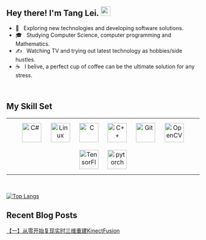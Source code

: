 
  

<h2> Hey there! I'm Tang Lei. <img src="https://github.com/souvikguria98/souvikguria98/blob/master/Hi.gif" width="25"></h2>

- 🤔 &nbsp; Exploring new technologies and developing software solutions.
- 🎓 &nbsp; Studying Computer Science, computer programming and Mathematics.
- ✍️ &nbsp; Watching TV and trying out latest technology as hobbies/side hustles.
- ☕ &nbsp; I belive, a perfect cup of coffee can be the ultimate solution for any stress.

<br/>  


## My Skill Set  
<table><tr><td valign="top" width="100%">

<div align="center">  
<img style="margin: 10px" src="https://profilinator.rishav.dev/skills-assets/csharp-original.svg" alt="C#" height="50" />  
<img style="margin: 10px" src="https://profilinator.rishav.dev/skills-assets/linux-original.svg" alt="Linux" height="50" />  
<img style="margin: 10px" src="https://profilinator.rishav.dev/skills-assets/c-original.svg" alt="C" height="50" />  
<img style="margin: 10px" src="https://profilinator.rishav.dev/skills-assets/cplusplus-original.svg" alt="C++" height="50" />  
<img style="margin: 10px" src="https://profilinator.rishav.dev/skills-assets/git-scm-icon.svg" alt="Git" height="50" />  
<img style="margin: 10px" src="https://profilinator.rishav.dev/skills-assets/opencv-icon.svg" alt="OpenCV" height="50" />  
<img style="margin: 10px" src="https://profilinator.rishav.dev/skills-assets/tensorflow-icon.svg" alt="TensorFlow" height="50" />  
<img style="margin: 10px" src="https://profilinator.rishav.dev/skills-assets/pytorch-icon.svg" alt="pytorch" height="50" />  
</div>

</td></tr></table>  

<br/>  

<!-- 主要语言 -->
[![Top Langs](https://github-readme-stats.vercel.app/api/top-langs/?username=sky3139)](https://github.com/sky3139/github-readme-stats)


## Recent Blog Posts  

[【一】从零开始复现实时三维重建KinectFusion](https://blog.csdn.net/LiQuKanNaShiYu/article/details/125016578?csdn_share_tail=%7B%22type%22%3A%22blog%22%2C%22rType%22%3A%22article%22%2C%22rId%22%3A%22125016578%22%2C%22source%22%3A%22LiQuKanNaShiYu%22%7D&ctrtid=QwPJB)
